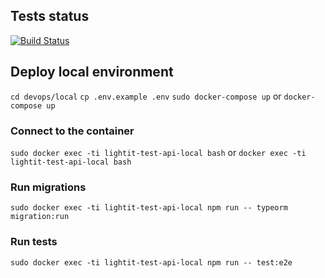 ## Tests status

[![Build Status](https://lampego.visualstudio.com/Shared/_apis/build/status/LightIt%20API%20tests?branchName=main)](https://lampego.visualstudio.com/Shared/_build/latest?definitionId=5&branchName=main)

## Deploy local environment

`cd devops/local`
`cp .env.example .env`
`sudo docker-compose up` or `docker-compose up`

### Connect to the container

`sudo docker exec -ti lightit-test-api-local bash` or `docker exec -ti lightit-test-api-local bash`

### Run migrations

`sudo docker exec -ti lightit-test-api-local npm run -- typeorm migration:run`

### Run tests

`sudo docker exec -ti lightit-test-api-local npm run -- test:e2e`